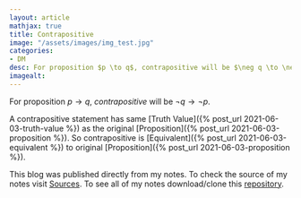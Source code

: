 ```yaml
---
layout: article
mathjax: true
title: Contrapositive
image: "/assets/images/img_test.jpg"
categories:
- DM
desc: For proposition $p \to q$, contrapositive will be $\neg q \to \neg p$. 
imagealt: 
---
```


For proposition $p \to q$, *contrapositive* will be $\neg q \to \neg p$.


































































































































































































































































































































































A contrapositive statement has same [Truth Value]({% post_url 2021-06-03-truth-value %}) as the original [Proposition]({% post_url 2021-06-03-proposition %}).
So contrapositive is [Equivalent]({% post_url 2021-06-03-equivalent %}) to original [Proposition]({% post_url 2021-06-03-proposition %}).

This blog was published directly from my notes.
To check the source of my notes visit [Sources](sources.html).
To see all of my notes download/clone this [repository](https://github.com/bovem/CS).